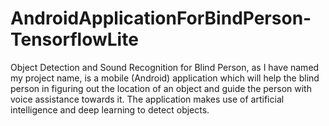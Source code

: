 # AndroidApplicationForBindPerson-TensorflowLite
Object Detection and Sound Recognition for Blind Person, as I have named my project name, is a mobile (Android) application which will help the blind person in figuring out the location of an object and guide the person with voice assistance towards it. The application makes use of artificial intelligence and deep learning to detect objects.
